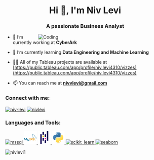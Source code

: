 <h1 align="center">Hi 👋, I'm Niv Levi</h1>
<h3 align="center">A passionate Business Analyst</h3>
<img align="right" alt="Coding" width="400" src="https://cdn.dribbble.com/users/20368/screenshots/4012238/data_scene.gif">


- 🔭 I’m currently working at **CyberArk**

- 🌱 I’m currently learning **Data Engineering and Machine Learning**

- 👨‍💻 All of my Tableau projects are available at [https://public.tableau.com/app/profile/niv.levi4310/vizzes](https://public.tableau.com/app/profile/niv.levi4310/vizzes)

- 📫 You can reach me at **nivvlevi@gmail.com**

<h3 align="left">Connect with me:</h3>
<p align="left">
<a href="https://linkedin.com/in/niv-levi" target="blank"><img align="center" src="https://raw.githubusercontent.com/rahuldkjain/github-profile-readme-generator/master/src/images/icons/Social/linked-in-alt.svg" alt="niv-levi" height="30" width="40" /></a>
<a href="https://www.leetcode.com/niv_levi" target="blank"><img align="center" src="https://raw.githubusercontent.com/rahuldkjain/github-profile-readme-generator/master/src/images/icons/Social/leet-code.svg" alt="nivlevi" height="30" width="40" /></a>
</p>

<h3 align="left">Languages and Tools:</h3>
<p align="left"> <a href="https://www.microsoft.com/en-us/sql-server" target="_blank" rel="noreferrer"> <img src="https://www.svgrepo.com/show/303229/microsoft-sql-server-logo.svg" alt="mssql" width="40" height="40"/> </a> <a href="https://www.mysql.com/" target="_blank" rel="noreferrer"> <img src="https://raw.githubusercontent.com/devicons/devicon/master/icons/mysql/mysql-original-wordmark.svg" alt="mysql" width="40" height="40"/> </a> <a href="https://pandas.pydata.org/" target="_blank" rel="noreferrer"> <img src="https://raw.githubusercontent.com/devicons/devicon/2ae2a900d2f041da66e950e4d48052658d850630/icons/pandas/pandas-original.svg" alt="pandas" width="40" height="40"/> </a> <a href="https://www.python.org" target="_blank" rel="noreferrer"> <img src="https://raw.githubusercontent.com/devicons/devicon/master/icons/python/python-original.svg" alt="python" width="40" height="40"/> </a> <a href="https://scikit-learn.org/" target="_blank" rel="noreferrer"> <img src="https://upload.wikimedia.org/wikipedia/commons/0/05/Scikit_learn_logo_small.svg" alt="scikit_learn" width="40" height="40"/> </a> <a href="https://seaborn.pydata.org/" target="_blank" rel="noreferrer"> <img src="https://seaborn.pydata.org/_images/logo-mark-lightbg.svg" alt="seaborn" width="40" height="40"/> </a> </p>

<p><img align="center" src="https://github-readme-stats.vercel.app/api/top-langs?username=nivlevi1&show_icons=true&locale=en&layout=compact" alt="nivlevi1" /></p>
